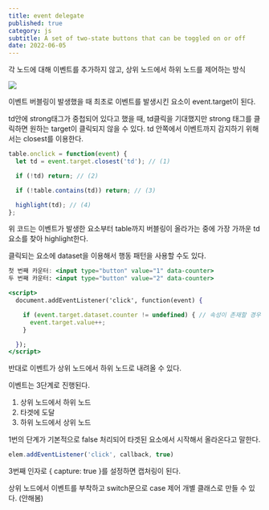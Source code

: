 ```yaml
---
title: event delegate
published: true
category: js
subtitle: A set of two-state buttons that can be toggled on or off
date: 2022-06-05
---
```


각 노드에 대해 이벤트를 추가하지 않고, 상위 노드에서 하위 노드를 제어하는 방식

<img src="/images/posts/event-delegate/1.png" />

이벤트 버블링이 발생했을 때 최초로 이벤트를 발생시킨 요소이 event.target이 된다.

td안에 strong태그가 중첩되어 있다고 했을 때, td클릭을 기대했지만 strong 태그를 클릭하면 원하는 target이 클릭되지 않을 수 있다. td 안쪽에서 이벤트까지 감지하기 위해서는 closest를 이용한다.

```jsx
table.onclick = function(event) {
  let td = event.target.closest('td'); // (1)

  if (!td) return; // (2)

  if (!table.contains(td)) return; // (3)

  highlight(td); // (4)
};
```

위 코드는 이벤트가 발생한 요소부터 table까지 버블링이 올라가는 중에 가장 가까운 td요소를 찾아 highlight한다.

클릭되는 요소에 dataset을 이용해서 행동 패턴을 사용할 수도 있다.

```jsx
첫 번째 카운터: <input type="button" value="1" data-counter>
두 번째 카운터: <input type="button" value="2" data-counter>

<script>
  document.addEventListener('click', function(event) {

    if (event.target.dataset.counter != undefined) { // 속성이 존재할 경우
      event.target.value++;
    }

  });
</script>
```

반대로 이벤트가 상위 노드에서 하위 노드로 내려올 수 있다.

이벤트는 3단계로 진행된다.

1. 상위 노드에서 하위 노드
2. 타겟에 도달
3. 하위 노드에서 상위 노드

1번의 단계가 기본적으로 false 처리되어 타겟된 요소에서 시작해서 올라온다고 말한다.

```jsx
elem.addEventListener('click', callback, true)
```

3번째 인자로 { capture: true }를 설정하면 캡처링이 된다.

상위 노드에서 이벤트를 부착하고 switch문으로 case 제어 개별 클래스로 만들 수 있다. (안해봄)